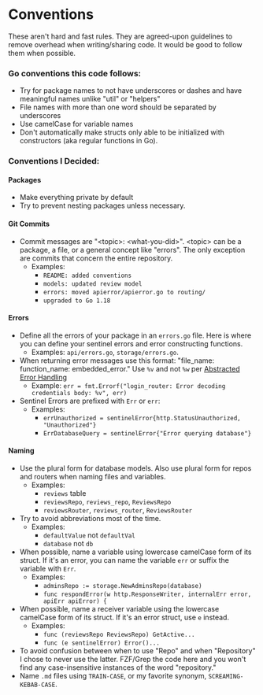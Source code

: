 # Conventions

These aren't hard and fast rules. They are agreed-upon guidelines to remove overhead when writing/sharing code. It would be good to follow them when possible.

### Go conventions this code follows:

* Try for package names to not have underscores or dashes and have meaningful names unlike "util" or "helpers"
* File names with more than one word should be separated by underscores
* Use camelCase for variable names
* Don't automatically make structs only able to be initialized with constructors (aka regular functions in Go).

### Conventions I Decided:

#### Packages
* Make everything private by default
* Try to prevent nesting packages unless necessary.

#### Git Commits
* Commit messages are "\<topic\>: \<what-you-did\>". \<topic\> can be a package, a file, or a general concept like "errors". The only exception are commits that concern the entire repository.
    * Examples:
        * `README: added conventions`
        * `models: updated review model`
        * `errors: moved apierror/apierror.go to routing/`
        * `upgraded to Go 1.18`
    

#### Errors

* Define all the errors of your package in an `errors.go` file. Here is where you can define your sentinel errors and error constructing functions.
    * Examples: `api/errors.go`, `storage/errors.go`.
* When returning error messages use this format: "file\_name: function\_name: embedded\_error." Use `%v` and not `%w` per [Abstracted Error Handling](#abstracted-error-handling)
    * Example: `err = fmt.Errorf("login_router: Error decoding credentials body: %v", err)`
* Sentinel Errors are prefixed with `Err` or `err`:
    * Examples:
        * `errUnauthorized = sentinelError{http.StatusUnauthorized, "Unauthorized"}`
        * `ErrDatabaseQuery = sentinelError{"Error querying database"}`

#### Naming

* Use the plural form for database models. Also use plural form for repos and routers when naming files and variables.
    * Examples:
        * `reviews` table
        * `reviewsRepo`, `reviews_repo`, `ReviewsRepo`
        * `reviewsRouter`, `reviews_router`, `ReviewsRouter`
* Try to avoid abbreviations most of the time.
    * Examples:
        * `defaultValue` not `defaultVal`
        * `database` not `db`
* When possible, name a variable using lowercase camelCase form of its struct. If it's an error, you can name the variable `err` or suffix the variable with `Err`.
    * Examples:
        * `adminsRepo := storage.NewAdminsRepo(database)`
        * `func respondError(w http.ResponseWriter, internalErr error, apiErr apiError) {`
* When possible, name a receiver variable using the lowercase camelCase form of its struct. If it's an error struct, use `e` instead.
    * Examples:
        * `func (reviewsRepo ReviewsRepo) GetActive...`
        * `func (e sentinelError) Error()...`
* To avoid confusion between when to use "Repo" and when "Repository" I chose to never use the latter. FZF/Grep the code here and you won't find any case-insensitive instances of the word "repository."
* Name `.md` files using `TRAIN-CASE`, or my favorite synonym, `SCREAMING-KEBAB-CASE`.
